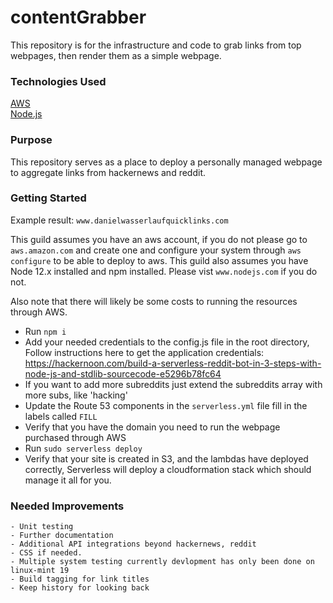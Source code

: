 # contentGrabber
This repository is for the infrastructure and code to grab links from top webpages, then render them as a simple webpage. 

### Technologies Used

[AWS]('aws.amazon.com')  
[Node.js]('www.nodejs.org')

### Purpose

This repository serves as a place to deploy a personally managed webpage to aggregate links from hackernews and reddit.
### Getting Started

Example result: `www.danielwasserlaufquicklinks.com`

This guild assumes you have an aws account, if you do not please go to `aws.amazon.com` and create one and configure your system through `aws configure` to be able to deploy to aws. This guild also assumes you have Node 12.x installed and npm installed. Please vist `www.nodejs.com` if you do not. 

Also note that there will likely be some costs to running the resources through AWS. 

 - Run `npm i` 
 - Add your needed credentials to the config.js file in the root directory, Follow instructions here to get the application credentials: https://hackernoon.com/build-a-serverless-reddit-bot-in-3-steps-with-node-js-and-stdlib-sourcecode-e5296b78fc64
 - If you want to add more subreddits just extend the subreddits array with more subs, like 'hacking'
 - Update the Route 53 components in the `serverless.yml` file fill in the labels called `FILL`
 - Verify that you have the domain you need to run the webpage purchased through AWS
  - Run `sudo serverless deploy` 
 - Verify that your site is created in S3, and the lambdas have deployed correctly, Serverless will deploy a cloudformation stack which should manage it all for you. 



 ### Needed Improvements
    - Unit testing 
    - Further documentation 
    - Additional API integrations beyond hackernews, reddit 
    - CSS if needed. 
    - Multiple system testing currently devlopment has only been done on linux-mint 19
    - Build tagging for link titles 
    - Keep history for looking back
   
